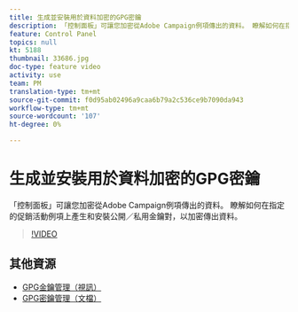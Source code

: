 ```yaml
---
title: 生成並安裝用於資料加密的GPG密鑰
description: 「控制面板」可讓您加密從Adobe Campaign例項傳出的資料。 瞭解如何在指定的促銷活動例項上產生和安裝公開／私用金鑰對，以加密傳出資料。
feature: Control Panel
topics: null
kt: 5188
thumbnail: 33686.jpg
doc-type: feature video
activity: use
team: PM
translation-type: tm+mt
source-git-commit: f0d95ab02496a9caa6b79a2c536ce9b7090da943
workflow-type: tm+mt
source-wordcount: '107'
ht-degree: 0%

---
```



# 生成並安裝用於資料加密的GPG密鑰

「控制面板」可讓您加密從Adobe Campaign例項傳出的資料。 瞭解如何在指定的促銷活動例項上產生和安裝公開／私用金鑰對，以加密傳出資料。

>[!VIDEO](https://video.tv.adobe.com/v/36386?quality=12)

## 其他資源

* [GPG金鑰管理（視訊）](./gpg-key-management-overview.md)
* [GPG密鑰管理（文檔）](https://docs.adobe.com/content/help/en/control-panel/using/instances-settings/gpg-keys-management.html)
